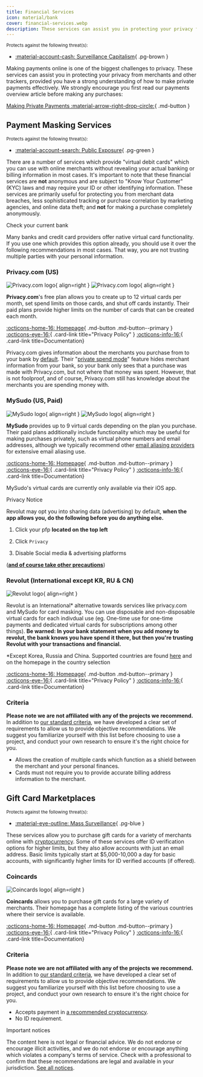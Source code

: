 ```yaml
---
title: Financial Services
icon: material/bank
cover: financial-services.webp
description: These services can assist you in protecting your privacy from merchants and other trackers, which is one of the biggest challenges to privacy today.
---
```

<small>Protects against the following threat(s):</small>

- [:material-account-cash: Surveillance Capitalism](basics/common-threats.md#surveillance-as-a-business-model){ .pg-brown }

Making payments online is one of the biggest challenges to privacy. These services can assist you in protecting your privacy from merchants and other trackers, provided you have a strong understanding of how to make private payments effectively. We strongly encourage you first read our payments overview article before making any purchases:

[Making Private Payments :material-arrow-right-drop-circle:](advanced/payments.md){ .md-button }

## Payment Masking Services

<small>Protects against the following threat(s):</small>

- [:material-account-search: Public Exposure](basics/common-threats.md#limiting-public-information){ .pg-green }

There are a number of services which provide "virtual debit cards" which you can use with online merchants without revealing your actual banking or billing information in most cases. It's important to note that these financial services are **not** anonymous and are subject to "Know Your Customer" (KYC) laws and may require your ID or other identifying information. These services are primarily useful for protecting you from merchant data breaches, less sophisticated tracking or purchase correlation by marketing agencies, and online data theft; and **not** for making a purchase completely anonymously.

<div class="admonition tip" markdown>
<p class="admonition-title">Check your current bank</p>

Many banks and credit card providers offer native virtual card functionality. If you use one which provides this option already, you should use it over the following recommendations in most cases. That way, you are not trusting multiple parties with your personal information.

</div>

### Privacy.com (US)

<div class="admonition recommendation" markdown>

![Privacy.com logo](assets/img/financial-services/privacy_com.svg#only-light){ align=right }
![Privacy.com logo](assets/img/financial-services/privacy_com-dark.svg#only-dark){ align=right }

**Privacy.com**'s free plan allows you to create up to 12 virtual cards per month, set spend limits on those cards, and shut off cards instantly. Their paid plans provide higher limits on the number of cards that can be created each month.

[:octicons-home-16: Homepage](https://privacy.com){ .md-button .md-button--primary }
[:octicons-eye-16:](https://privacy.com/privacy-policy){ .card-link title="Privacy Policy" }
[:octicons-info-16:](https://support.privacy.com){ .card-link title=Documentation}

</details>

</div>

Privacy.com gives information about the merchants you purchase from to your bank by [default](https://support.privacy.com/hc/en-us/articles/360012407533-What-will-I-see-on-my-bank-statement-when-I-make-a-purchase-with-Privacy). Their "[private spend mode](https://support.privacy.com/hc/en-us/articles/26732314558487-What-is-Private-Spend-Mode)" feature hides merchant information from your bank, so your bank only sees that a purchase was made with Privacy.com, but not where that money was spent. However, that is not foolproof, and of course, Privacy.com still has knowledge about the merchants you are spending money with.

### MySudo (US, Paid)

<div class="admonition recommendation" markdown>

![MySudo logo](assets/img/financial-services/mysudo.svg#only-light){ align=right }
![MySudo logo](assets/img/financial-services/mysudo-dark.svg#only-dark){ align=right }

**MySudo** provides up to 9 virtual cards depending on the plan you purchase. Their paid plans additionally include functionality which may be useful for making purchases privately, such as virtual phone numbers and email addresses, although we typically recommend other [email aliasing providers](email-aliasing.md) for extensive email aliasing use.

[:octicons-home-16: Homepage](https://mysudo.com){ .md-button .md-button--primary }
[:octicons-eye-16:](https://anonyome.com/privacy-policy){ .card-link title="Privacy Policy" }
[:octicons-info-16:](https://support.mysudo.com){ .card-link title=Documentation}

</details>

</div>

MySudo's virtual cards are currently only available via their iOS app.


<div class="admonition danger" markdown>
<p class="admonition-title">Privacy Notice</p>

Revolut may opt you into sharing data (advertising) by default, **when the app allows you, do the following before you do anything else.**

1. Click your pfp **located on the top left**

2. Click `Privacy`

3. Disable Social media & advertising platforms

(**[and of course take other precautions](https://discuss.privacyguides.net/t/i-want-to-avoid-big-tech-companies/27342#p-92815-h-1-harm-reduction-4)**)
</div>

### Revolut (International except KR, RU & CN)

<div class="admonition recommendation" markdown>

![Revolut logo](assets/img/financial-services/revolut.svg){ align=right } 
<!--- No dark mode and the dark icon is for the business app as per Revolut's branding policy --->

Revolut is an International\* alternative towards services like privacy.com and MySudo for card masking. You can use disposable and non-disposable virtual cards for each indivdual use (eg. One-time use for one-time payments and dedicated virtual cards for subscriptions among other things). **Be warned: In your bank statement when you add money to revolut, the bank knows you have spend it there, but then you're trusting Revolut with your transactions and financial.**

*Except Korea, Russia and China. Supported countries are found [here](https://help.revolut.com/help/profile-and-plan/profile-plan/verifying-identity/what-countries-are-supported/) and on the homepage in the country selection

[:octicons-home-16: Homepage](https://www.revolut.com/){ .md-button .md-button--primary }
[:octicons-eye-16:](https://www.revolut.com/legal/privacy/){ .card-link title="Privacy Policy" }
[:octicons-info-16:](https://help.revolut.com/){ .card-link title=Documentation}

</details>

</div>

### Criteria

**Please note we are not affiliated with any of the projects we recommend.** In addition to [our standard criteria](about/criteria.md), we have developed a clear set of requirements to allow us to provide objective recommendations. We suggest you familiarize yourself with this list before choosing to use a project, and conduct your own research to ensure it's the right choice for you.

- Allows the creation of multiple cards which function as a shield between the merchant and your personal finances.
- Cards must not require you to provide accurate billing address information to the merchant.

## Gift Card Marketplaces

<small>Protects against the following threat(s):</small>

- [:material-eye-outline: Mass Surveillance](basics/common-threats.md#mass-surveillance-programs){ .pg-blue }

These services allow you to purchase gift cards for a variety of merchants online with [cryptocurrency](cryptocurrency.md). Some of these services offer ID verification options for higher limits, but they also allow accounts with just an email address. Basic limits typically start at $5,000-10,000 a day for basic accounts, with significantly higher limits for ID verified accounts (if offered).

### Coincards

<div class="admonition recommendation" markdown>

![Coincards logo](assets/img/financial-services/coincards.svg){ align=right }

**Coincards** allows you to purchase gift cards for a large variety of merchants. Their homepage has a complete listing of the various countries where their service is available.

[:octicons-home-16: Homepage](https://coincards.com){ .md-button .md-button--primary }
[:octicons-eye-16:](https://coincards.com/privacy-policy){ .card-link title="Privacy Policy" }
[:octicons-info-16:](https://coincards.com/frequently-asked-questions){ .card-link title=Documentation}

</details>

</div>

### Criteria

**Please note we are not affiliated with any of the projects we recommend.** In addition to [our standard criteria](about/criteria.md), we have developed a clear set of requirements to allow us to provide objective recommendations. We suggest you familiarize yourself with this list before choosing to use a project, and conduct your own research to ensure it's the right choice for you.

- Accepts payment in [a recommended cryptocurrency](cryptocurrency.md).
- No ID requirement.

<div class="admonition tip" markdown>
<p class="admonition-title">Important notices</p>

The content here is not legal or financial advice. We do not endorse or encourage illicit activities, and we do not endorse or encourage anything which violates a company's terms of service. Check with a professional to confirm that these recommendations are legal and available in your jurisdiction. [See all notices](about/notices.md).

</div>
